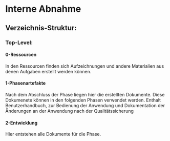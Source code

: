 ﻿# Interne Abnahme
## Verzeichnis-Struktur:
### Top-Level:
#### 0-Ressourcen
In den Ressourcen finden sich Aufzeichnungen und andere Materialien aus denen Aufgaben erstellt werden können.
#### 1-Phasenartefakte
Nach dem Abschluss der Phase liegen hier die erstellten Dokumente. Diese Dokumenete können in den folgenden Phasen verwendet werden.
Enthalt Benutzerhandbuch, zur Bedienung der Anwendung und Dokumentation der Änderungen an der Anwendung nach der Qualitätssicherung
#### 2-Entwicklung
Hier entstehen alle Dokumente für die Phase.